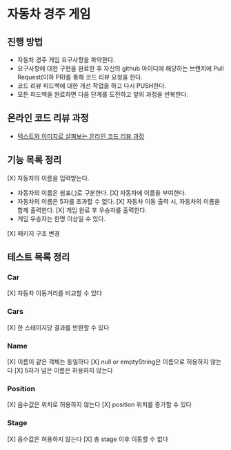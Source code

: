 # 자동차 경주 게임
## 진행 방법
* 자동차 경주 게임 요구사항을 파악한다.
* 요구사항에 대한 구현을 완료한 후 자신의 github 아이디에 해당하는 브랜치에 Pull Request(이하 PR)를 통해 코드 리뷰 요청을 한다.
* 코드 리뷰 피드백에 대한 개선 작업을 하고 다시 PUSH한다.
* 모든 피드백을 완료하면 다음 단계를 도전하고 앞의 과정을 반복한다.

## 온라인 코드 리뷰 과정
* [텍스트와 이미지로 살펴보는 온라인 코드 리뷰 과정](https://github.com/next-step/nextstep-docs/tree/master/codereview)

## 기능 목록 정리

[X] 자동차의 이름을 입력받는다.
 - 자동차의 이름은 쉼표(,)로 구분한다.
[X] 자동차에 이름을 부여한다.
 - 자동차의 이름은 5자를 초과할 수 없다.
[X] 자동차 이동 출력 시, 자동차의 이름을 함께 출력한다.
[X] 게임 완료 후 우승자를 출력한다.
 - 게임 우승자는 한명 이상일 수 있다.

[X] 패키지 구조 변경

## 테스트 목록 정리

### Car
[X] 자동차 이동거리를 비교할 수 있다

### Cars
[X] 한 스테이지당 결과를 반환할 수 있다

### Name
[X] 이름이 같은 객체는 동일하다
[X] null or emptyString은 이름으로 허용하지 않는다
[X] 5자가 넘은 이름은 허용하지 않는다

### Position
[X] 음수값은 위치로 허용하지 않는다
[X] position 위치를 증가할 수 있다

### Stage
[X] 음수값은 허용하지 않는다
[X] 총 stage 이후 이동할 수 없다

